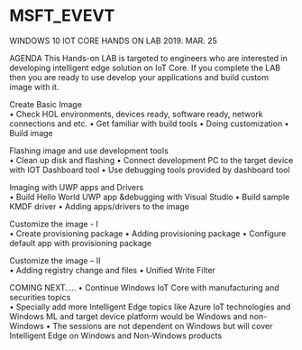 # MSFT_EVEVT

WINDOWS 10 IOT CORE HANDS ON LAB
2019. MAR. 25

AGENDA
This Hands-on LAB is targeted to engineers who are interested in developing intelligent edge solution on IoT Core. If you complete the LAB then you are ready to use develop your applications and build custom image with it. 

Create Basic Image	
•	Check HOL environments, devices ready, software ready, network connections and etc. 
•	Get familiar with build tools 
•	Doing customization 
•	Build image 

Flashing image and use development tools 	
•	Clean up disk and flashing 
•	Connect development PC to the target device with IOT Dashboard tool 
•	Use debugging tools provided by dashboard tool 

Imaging with UWP apps and Drivers 	
•	Build Hello World UWP app &debugging with Visual Studio 
•	Build sample KMDF driver 
•	Adding apps/drivers to the image

Customize the image - I 	
•	Create provisioning package
•	Adding provisioning package
•	Configure default app with provisioning package

Customize the image – II	
•	Adding registry change and files 
•	Unified Write Filter 

COMING NEXT….. 
• Continue Windows IoT Core with manufacturing and securities topics  
• Specially add more Intelligent Edge topics like Azure IoT technologies and Windows ML and target device platform would be Windows and non-Windows 
• The sessions are not dependent on Windows but will cover Intelligent Edge on Windows and Non-Windows products 
